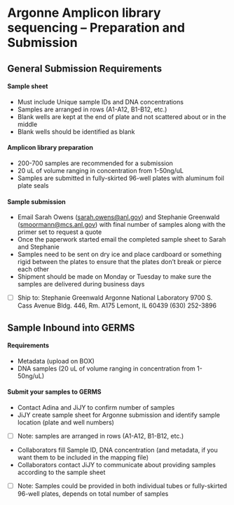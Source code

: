 # Argonne Amplicon library sequencing – Preparation and Submission

## General Submission Requirements

#### Sample sheet
*	Must include Unique sample IDs and DNA concentrations
*	Samples are arranged in rows (A1-A12, B1-B12, etc.)
*	Blank wells are kept at the end of plate and not scattered about or in the middle
*	Blank wells should be identified as blank

#### Amplicon library preparation
*	200-700 samples are recommended for a submission
*	20 uL of volume ranging in concentration from 1-50ng/uL 
*	Samples are submitted in fully-skirted 96-well plates with aluminum foil plate seals

#### Sample submission
*	Email Sarah Owens (sarah.owens@anl.gov) and Stephanie Greenwald (smoormann@mcs.anl.gov) with final number of samples along with the primer set to request a quote
*	Once the paperwork started email the completed sample sheet to Sarah and Stephanie
*	Samples need to be sent on dry ice and place cardboard or something rigid between the plates to ensure that the plates don’t break or pierce each other
*	Shipment should be made on Monday or Tuesday to make sure the samples are delivered during business days
- [ ]	Ship to:
Stephanie Greenwald
Argonne National Laboratory
9700 S. Cass Avenue
Bldg. 446, Rm. A175
Lemont, IL 60439
(630) 252-3896

## Sample Inbound into GERMS

#### Requirements
*	Metadata (upload on BOX)
*	DNA samples (20 uL of volume ranging in concentration from 1-50ng/uL)

#### Submit your samples to GERMS
*	Contact Adina and JiJY to confirm number of samples
*	JiJY create sample sheet for Argonne submission and identify sample location (plate and well numbers)
- [ ] Note: samples are arranged in rows (A1-A12, B1-B12, etc.)
*	Collaborators fill Sample ID, DNA concentration (and metadata, if you want them to be included in the mapping file)
*	Collaborators contact JiJY to communicate about providing samples according to the sample sheet
- [ ] Note: Samples could be provided in both individual tubes or fully-skirted 96-well plates, depends on total number of samples 
